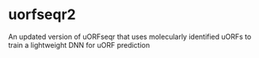 # uorfseqr2
An updated version of uORFseqr that uses molecularly identified uORFs to train a lightweight DNN for uORF prediction
